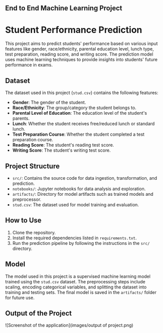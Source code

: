 ## End to End Machine Learning Project
# Student Performance Prediction

This project aims to predict students' performance based on various input features like gender, race/ethnicity, parental education level, lunch type, test preparation, reading score, and writing score. The prediction model uses machine learning techniques to provide insights into students' future performance in exams.

## Dataset

The dataset used in this project (`stud.csv`) contains the following features:
- **Gender**: The gender of the student.
- **Race/Ethnicity**: The group/category the student belongs to.
- **Parental Level of Education**: The education level of the student's parents.
- **Lunch**: Whether the student receives free/reduced lunch or standard lunch.
- **Test Preparation Course**: Whether the student completed a test preparation course.
- **Reading Score**: The student's reading test score.
- **Writing Score**: The student's writing test score.

## Project Structure

- `src/`: Contains the source code for data ingestion, transformation, and prediction.
- `notebooks/`: Jupyter notebooks for data analysis and exploration.
- `artifacts/`: Directory for model artifacts such as trained models and preprocessor.
- `stud.csv`: The dataset used for model training and evaluation.

## How to Use

1. Clone the repository.
2. Install the required dependencies listed in `requirements.txt`.
3. Run the prediction pipeline by following the instructions in the `src/` directory.

## Model

The model used in this project is a supervised machine learning model trained using the `stud.csv` dataset. The preprocessing steps include scaling, encoding categorical variables, and splitting the dataset into training and testing sets. The final model is saved in the `artifacts/` folder for future use.

## Output of the Project

![Screenshot of the application](images/output of project.png)

